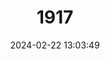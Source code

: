 ---
title: "1917"
category: "Apomys gracilirostris"
draft: false
date: 2024-02-22 13:03:49
languages:
  English: ["Large Mindoro Forest Mouse", "Large Mindoro Apomys"]
  German: ["Große Mindoro-Waldmaus"]
---